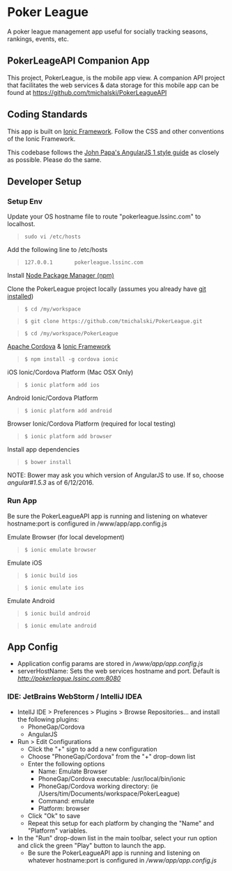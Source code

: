 # Poker League
A poker league management app useful for socially tracking seasons, rankings, events, etc.

## PokerLeageAPI Companion App
This project, PokerLeague, is the mobile app view. A companion API project that facilitates the web services & data storage for this mobile app can be found at https://github.com/tmichalski/PokerLeagueAPI

## Coding Standards
This app is built on [Ionic Framework](http://ionicframework.com/getting-started/). Follow the CSS and other conventions of the Ionic Framework. 

This codebase follows the [John Papa's AngularJS 1 style guide](https://github.com/johnpapa/angular-styleguide/tree/master/a1) as closely as possible. Please do the same. 

## Developer Setup
### Setup Env

Update your OS hostname file to route "pokerleague.lssinc.com" to localhost.
> ```sudo vi /etc/hosts```

Add the following line to /etc/hosts
> ```127.0.0.1       pokerleague.lssinc.com```

Install [Node Package Manager (npm)](https://www.npmjs.com)

Clone the PokerLeague project locally (assumes you already have [git installed](https://git-scm.com/book/en/v2/Getting-Started-Installing-Git))
> ```$ cd /my/workspace```

> ```$ git clone https://github.com/tmichalski/PokerLeague.git```

> ```$ cd /my/workspace/PokerLeague```

[Apache Cordova](https://cordova.apache.org) & [Ionic Framework](http://ionicframework.com/getting-started/)
> ```$ npm install -g cordova ionic```

iOS Ionic/Cordova Platform (Mac OSX Only)
> ```$ ionic platform add ios```

Android Ionic/Cordova Platform
> ```$ ionic platform add android```

Browser Ionic/Cordova Platform (required for local testing)
> ```$ ionic platform add browser```

Install app dependencies
> ```$ bower install```

NOTE: Bower may ask you which version of AngularJS to use. If so, choose *angular#1.5.3* as of 6/12/2016.

### Run App
Be sure the PokerLeagueAPI app is running and listening on whatever hostname:port is configured in /www/app/app.config.js

Emulate Browser (for local development)
> ```$ ionic emulate browser```

Emulate iOS
> ```$ ionic build ios```

> ```$ ionic emulate ios```

Emulate Android
> ```$ ionic build android```

> ```$ ionic emulate android```

## App Config
* Application config params are stored in */www/app/app.config.js*
* serverHostName: Sets the web services hostname and port. Default is *http://pokerleague.lssinc.com:8080*

### IDE: JetBrains WebStorm / IntelliJ IDEA
* IntellJ IDE > Preferences > Plugins > Browse Repositories...  and install the following plugins:
  * PhoneGap/Cordova
  * AngularJS
* Run > Edit Configurations
  * Click the "+" sign to add a new configuration
  * Choose "PhoneGap/Cordova" from the "+" drop-down list
  * Enter the following options
    * Name: Emulate Browser
    * PhoneGap/Cordova executable: /usr/local/bin/ionic
    * PhoneGap/Cordova working directory: <path to your project> (ie /Users/tim/Documents/workspace/PokerLeague)
    * Command: emulate
    * Platform: browser
  * Click "Ok" to save
  * Repeat this setup for each platform by changing the "Name" and "Platform" variables.
* In the "Run" drop-down list in the main toolbar, select your run option and click the green "Play" button to launch the app. 
  * Be sure the PokerLeagueAPI app is running and listening on whatever hostname:port is configured in */www/app/app.config.js*





